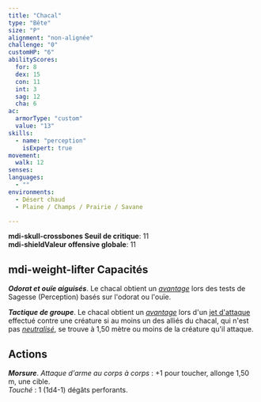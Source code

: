 ```yaml
---
title: "Chacal"
type: "Bête"
size: "P"
alignment: "non-alignée"
challenge: "0"
customHP: "6"
abilityScores:
  for: 8
  dex: 15
  con: 11
  int: 3
  sag: 12
  cha: 6
ac:
  armorType: "custom"
  value: "13"
skills:
  - name: "perception"
    isExpert: true
movement:
  walk: 12
senses:
languages:
  - ""
environments:
  - Désert chaud
  - Plaine / Champs / Prairie / Savane

---
```

**<v-icon>mdi-skull-crossbones</v-icon> Seuil de critique**: 11        
**<v-icon>mdi-shield</v-icon>Valeur offensive globale**: 11     
## <v-icon>mdi-weight-lifter</v-icon> Capacités
_**Odorat et ouïe aiguisés**_. Le chacal obtient un [_avantage_](/utiliser-les-caracteristiques/#avantage-et-desavantage) lors des tests de Sagesse (Perception) basés sur l'odorat ou l'ouïe.

_**Tactique de groupe**_. Le chacal obtient un [_avantage_](/utiliser-les-caracteristiques/#avantage-et-desavantage) lors d'un [jet d'attaque](/combattre/#jets-d-attaque) effectué contre une créature si au moins un des alliés du chacal, qui n'est pas [_neutralisé_](/gerer-la-sante-du-personnage/#neutralise), se trouve à 1,50 mètre ou moins de la créature qu'il attaque.

## Actions
_**Morsure**_. _Attaque d'arme au corps à corps_ : +1 pour toucher, allonge 1,50 m, une cible.  
_Touché_ : 1 (1d4-1) dégâts perforants.
